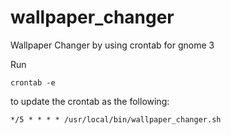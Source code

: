 # wallpaper_changer
Wallpaper Changer by using crontab for gnome 3

Run
 
```
crontab -e 
```

to update the crontab as the following:


```
*/5 * * * * /usr/local/bin/wallpaper_changer.sh
```

